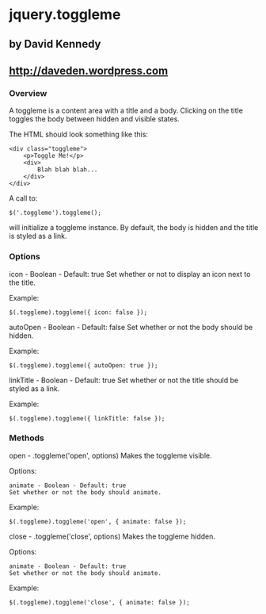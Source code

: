 # jquery.toggleme
## by David Kennedy
## http://daveden.wordpress.com

### Overview

A toggleme is a content area with a title and a body. Clicking on the title toggles the body between hidden and visible states.

The HTML should look something like this:

    <div class="toggleme">
	    <p>Toggle Me!</p>
		<div>
		    Blah blah blah...
		</div>
	</div>

A call to:

    $('.toggleme').toggleme();

will initialize a toggleme instance. By default, the body is hidden and the title is styled as a link.

### Options

icon - Boolean - Default: true
Set whether or not to display an icon next to the title.

Example:

    $(.toggleme).toggleme({ icon: false });

autoOpen - Boolean - Default: false
Set whether or not the body should be hidden.

Example:

    $(.toggleme).toggleme({ autoOpen: true });

linkTitle - Boolean - Default: true
Set whether or not the title should be styled as a link.

Example:

    $(.toggleme).toggleme({ linkTitle: false });

### Methods

open - .toggleme('open', options)
Makes the toggleme visible.

Options:

    animate - Boolean - Default: true
    Set whether or not the body should animate.

Example:

    $(.toggleme).toggleme('open', { animate: false });

close - .toggleme('close', options)
Makes the toggleme hidden.

Options:

    animate - Boolean - Default: true
    Set whether or not the body should animate.

Example:

    $(.toggleme).toggleme('close', { animate: false });